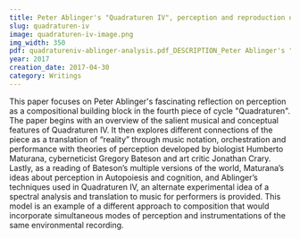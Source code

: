 ```yaml
---
title: Peter Ablinger's "Quadraturen IV", perception and reproduction of environmental sound through instrumental music
slug: quadraturen-iv
image: quadraturen-iv-image.png
img_width: 350
pdf: quadratureniv-ablinger-analysis.pdf_DESCRIPTION_Peter Ablinger's "Quadraturen IV"
year: 2017
creation_date: 2017-04-30
category: Writings
---
```


This paper focuses on Peter Ablinger's fascinating reflection on perception as a compositional building block in the fourth piece of cycle "Quadraturen". The paper begins with an overview of the salient musical and conceptual features of Quadraturen IV. It then explores different connections of the piece as a translation of “reality” through music notation, orchestration and performance with theories of perception developed by biologist Humberto Maturana, cyberneticist Gregory Bateson and art critic Jonathan Crary. Lastly, as a reading of Bateson’s multiple versions of the world, Maturana’s ideas about perception in Autopoiesis and cognition, and Ablinger’s techniques used in Quadraturen IV, an alternate experimental idea of a spectral analysis and translation to music for performers is provided. This model is an example of a different approach to composition that would incorporate simultaneous modes of perception and instrumentations of the same environmental recording. 
